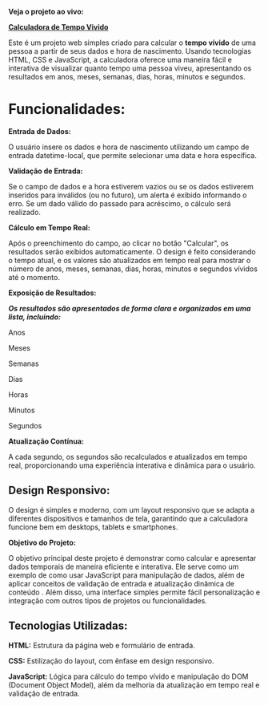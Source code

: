 **Veja o projeto ao vivo:**

**[Calculadora de Tempo Vivido](https://ninja1375.github.io/Calculadora-de-tempo-vivido/)**

Este é um projeto web simples criado para calcular o **tempo vívido** de uma pessoa a partir de seus dados e hora de nascimento. Usando tecnologias HTML, CSS e JavaScript, a calculadora oferece uma maneira fácil e interativa de visualizar quanto tempo uma pessoa viveu, apresentando os resultados em anos, meses, semanas, dias, horas, minutos e segundos.

# Funcionalidades:

**Entrada de Dados:**

O usuário insere os dados e hora de nascimento utilizando um campo de entrada datetime-local, que permite selecionar uma data e hora específica.

**Validação de Entrada:**

Se o campo de dados e a hora estiverem vazios ou se os dados estiverem inseridos para inválidos (ou no futuro), um alerta é exibido informando o erro.
Se um dado válido do passado para acréscimo, o cálculo será realizado.

**Cálculo em Tempo Real:**

Após o preenchimento do campo, ao clicar no botão "Calcular", os resultados serão exibidos automaticamente.
O design é feito considerando o tempo atual, e os valores são atualizados em tempo real para mostrar o número de anos, meses, semanas, dias, horas, minutos e segundos vívidos até o momento.

**Exposição de Resultados:**

***Os resultados são apresentados de forma clara e organizados em uma lista, incluindo:***

Anos

Meses

Semanas

Dias

Horas

Minutos

Segundos

**Atualização Contínua:**

A cada segundo, os segundos são recalculados e atualizados em tempo real, proporcionando uma experiência interativa e dinâmica para o usuário.

## Design Responsivo:

O design é simples e moderno, com um layout responsivo que se adapta a diferentes dispositivos e tamanhos de tela, garantindo que a calculadora funcione bem em desktops, tablets e smartphones.

**Objetivo do Projeto:**

O objetivo principal deste projeto é demonstrar como calcular e apresentar dados temporais de maneira eficiente e interativa. Ele serve como um exemplo de como usar JavaScript para manipulação de dados, além de aplicar conceitos de validação de entrada e atualização dinâmica de conteúdo . Além disso, uma interface simples permite fácil personalização e integração com outros tipos de projetos ou funcionalidades.

## Tecnologias Utilizadas:

**HTML:** Estrutura da página web e formulário de entrada.

**CSS:** Estilização do layout, com ênfase em design responsivo.

**JavaScript:** Lógica para cálculo do tempo vívido e manipulação do DOM (Document Object Model), além da melhoria da atualização em tempo real e validação de entrada.
